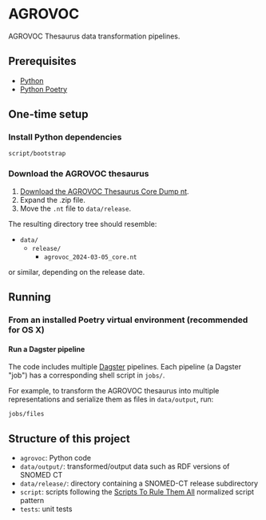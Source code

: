 # AGROVOC

AGROVOC Thesaurus data transformation pipelines.

## Prerequisites

* [Python](https://www.python.org/)
* [Python Poetry](https://python-poetry.org/)

## One-time setup

### Install Python dependencies

    script/bootstrap

### Download the AGROVOC thesaurus

1. [Download the AGROVOC Thesaurus Core Dump nt](https://data.apps.fao.org/catalog/organization/agrovoc).
2. Expand the .zip file.
3. Move the `.nt` file to `data/release`.

The resulting directory tree should resemble:

* `data/`
  * `release/`
    * `agrovoc_2024-03-05_core.nt`

or similar, depending on the release date.

## Running

### From an installed Poetry virtual environment (recommended for OS X)

#### Run a Dagster pipeline

The code includes multiple [Dagster](https://dagster.io/) pipelines. Each pipeline (a Dagster "job") has a corresponding shell script in `jobs/`.

For example, to transform the AGROVOC thesaurus into multiple representations and serialize them as files in `data/output`, run:

    jobs/files

## Structure of this project

* `agrovoc`: Python code
* `data/output/`: transformed/output data such as RDF versions of SNOMED CT
* `data/release/`: directory containing a SNOMED-CT release subdirectory
* `script`: scripts following the [Scripts To Rule Them All](https://github.com/github/scripts-to-rule-them-all) normalized script pattern
* `tests`: unit tests
